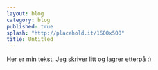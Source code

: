 ```yaml
---
layout: blog
category: blog
published: true
splash: "http://placehold.it/1600x500"
title: Untitled
---
```


Her er min tekst. Jeg skriver litt og lagrer etterpå :)